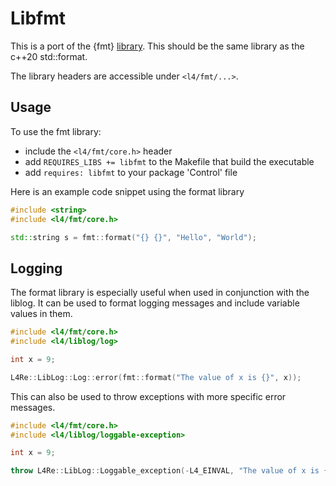# Libfmt

This is a port of the {fmt} [library](https://github.com/fmtlib/fmt). This
should be the same library as the c++20 std::format.

The library headers are accessible under `<l4/fmt/...>`.

## Usage

To use the fmt library:

- include the `<l4/fmt/core.h>` header
- add `REQUIRES_LIBS += libfmt` to the Makefile that build the executable
- add `requires: libfmt` to your package 'Control' file

Here is an example code snippet using the format library

```cpp
#include <string>
#include <l4/fmt/core.h>

std::string s = fmt::format("{} {}", "Hello", "World");
```

## Logging

The format library is especially useful when used in conjunction with the
liblog. It can be used to format logging messages and include variable values in
them.

```cpp
#include <l4/fmt/core.h>
#include <l4/liblog/log>

int x = 9;

L4Re::LibLog::Log::error(fmt::format("The value of x is {}", x));
```

This can also be used to throw exceptions with more specific error messages.

```cpp
#include <l4/fmt/core.h>
#include <l4/liblog/loggable-exception>

int x = 9;

throw L4Re::LibLog::Loggable_exception(-L4_EINVAL, "The value of x is {}", x);
```
